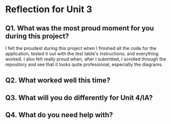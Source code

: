 # Reflection for Unit 3
## Q1. What was the most proud moment for you during this project?
I felt the proudest during this project when I finished all the code for the application, tested it out with the test table's instructions, and everything worked. I also felt really proud when, after I submitted, I scrolled through the repository and see that it looks quite professional, especially the diagrams. 


## Q2. What worked well this time?



## Q3. What will you do differently for Unit 4/IA?



## Q4. What do you need help with?


